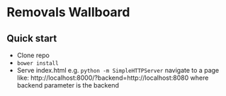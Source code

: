 # Removals Wallboard

## Quick start

- Clone repo
- `bower install`
- Serve index.html e.g. `python -m SimpleHTTPServer`
navigate to a page like:
http://localhost:8000/?backend=http://localhost:8080
where backend parameter is the backend